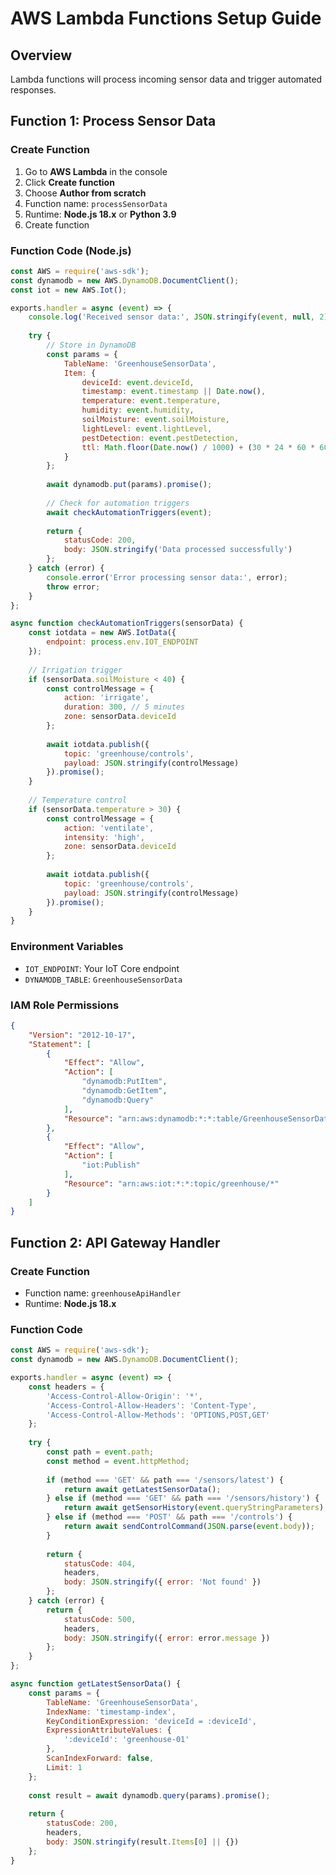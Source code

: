 
# AWS Lambda Functions Setup Guide

## Overview
Lambda functions will process incoming sensor data and trigger automated responses.

## Function 1: Process Sensor Data

### Create Function
1. Go to **AWS Lambda** in the console
2. Click **Create function**
3. Choose **Author from scratch**
4. Function name: `processSensorData`
5. Runtime: **Node.js 18.x** or **Python 3.9**
6. Create function

### Function Code (Node.js)
```javascript
const AWS = require('aws-sdk');
const dynamodb = new AWS.DynamoDB.DocumentClient();
const iot = new AWS.Iot();

exports.handler = async (event) => {
    console.log('Received sensor data:', JSON.stringify(event, null, 2));
    
    try {
        // Store in DynamoDB
        const params = {
            TableName: 'GreenhouseSensorData',
            Item: {
                deviceId: event.deviceId,
                timestamp: event.timestamp || Date.now(),
                temperature: event.temperature,
                humidity: event.humidity,
                soilMoisture: event.soilMoisture,
                lightLevel: event.lightLevel,
                pestDetection: event.pestDetection,
                ttl: Math.floor(Date.now() / 1000) + (30 * 24 * 60 * 60) // 30 days TTL
            }
        };
        
        await dynamodb.put(params).promise();
        
        // Check for automation triggers
        await checkAutomationTriggers(event);
        
        return {
            statusCode: 200,
            body: JSON.stringify('Data processed successfully')
        };
    } catch (error) {
        console.error('Error processing sensor data:', error);
        throw error;
    }
};

async function checkAutomationTriggers(sensorData) {
    const iotdata = new AWS.IotData({
        endpoint: process.env.IOT_ENDPOINT
    });
    
    // Irrigation trigger
    if (sensorData.soilMoisture < 40) {
        const controlMessage = {
            action: 'irrigate',
            duration: 300, // 5 minutes
            zone: sensorData.deviceId
        };
        
        await iotdata.publish({
            topic: 'greenhouse/controls',
            payload: JSON.stringify(controlMessage)
        }).promise();
    }
    
    // Temperature control
    if (sensorData.temperature > 30) {
        const controlMessage = {
            action: 'ventilate',
            intensity: 'high',
            zone: sensorData.deviceId
        };
        
        await iotdata.publish({
            topic: 'greenhouse/controls',
            payload: JSON.stringify(controlMessage)
        }).promise();
    }
}
```

### Environment Variables
- `IOT_ENDPOINT`: Your IoT Core endpoint
- `DYNAMODB_TABLE`: `GreenhouseSensorData`

### IAM Role Permissions
```json
{
    "Version": "2012-10-17",
    "Statement": [
        {
            "Effect": "Allow",
            "Action": [
                "dynamodb:PutItem",
                "dynamodb:GetItem",
                "dynamodb:Query"
            ],
            "Resource": "arn:aws:dynamodb:*:*:table/GreenhouseSensorData"
        },
        {
            "Effect": "Allow",
            "Action": [
                "iot:Publish"
            ],
            "Resource": "arn:aws:iot:*:*:topic/greenhouse/*"
        }
    ]
}
```

## Function 2: API Gateway Handler

### Create Function
- Function name: `greenhouseApiHandler`
- Runtime: **Node.js 18.x**

### Function Code
```javascript
const AWS = require('aws-sdk');
const dynamodb = new AWS.DynamoDB.DocumentClient();

exports.handler = async (event) => {
    const headers = {
        'Access-Control-Allow-Origin': '*',
        'Access-Control-Allow-Headers': 'Content-Type',
        'Access-Control-Allow-Methods': 'OPTIONS,POST,GET'
    };
    
    try {
        const path = event.path;
        const method = event.httpMethod;
        
        if (method === 'GET' && path === '/sensors/latest') {
            return await getLatestSensorData();
        } else if (method === 'GET' && path === '/sensors/history') {
            return await getSensorHistory(event.queryStringParameters);
        } else if (method === 'POST' && path === '/controls') {
            return await sendControlCommand(JSON.parse(event.body));
        }
        
        return {
            statusCode: 404,
            headers,
            body: JSON.stringify({ error: 'Not found' })
        };
    } catch (error) {
        return {
            statusCode: 500,
            headers,
            body: JSON.stringify({ error: error.message })
        };
    }
};

async function getLatestSensorData() {
    const params = {
        TableName: 'GreenhouseSensorData',
        IndexName: 'timestamp-index',
        KeyConditionExpression: 'deviceId = :deviceId',
        ExpressionAttributeValues: {
            ':deviceId': 'greenhouse-01'
        },
        ScanIndexForward: false,
        Limit: 1
    };
    
    const result = await dynamodb.query(params).promise();
    
    return {
        statusCode: 200,
        headers,
        body: JSON.stringify(result.Items[0] || {})
    };
}
```
